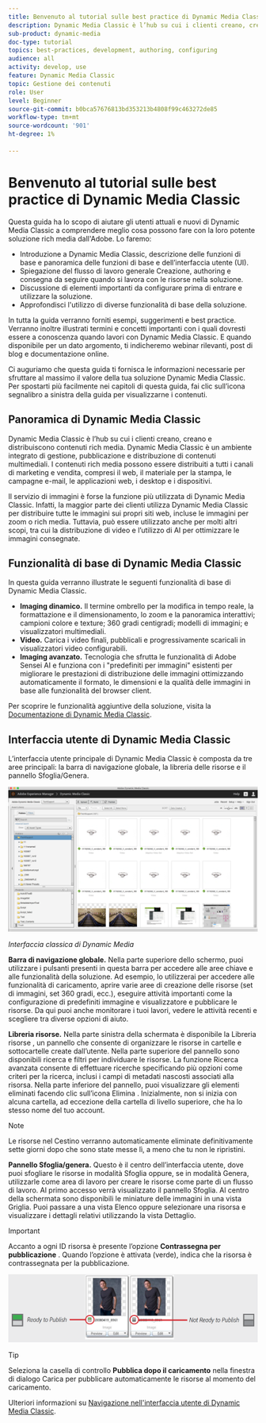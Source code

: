 ```yaml
---
title: Benvenuto al tutorial sulle best practice di Dynamic Media Classic
description: Dynamic Media Classic è l’hub su cui i clienti creano, creano e distribuiscono contenuti rich media. Questa esercitazione sulle best practice è stata creata per aiutare gli utenti attuali e nuovi di Dynamic Media Classic a comprendere meglio cosa possono fare con questa potente soluzione rich media di Adobe. In questa parte dell’esercitazione, scoprirai cos’è Dynamic Media Classic e consulta brevemente le sue funzionalità principali e l’interfaccia utente.
sub-product: dynamic-media
doc-type: tutorial
topics: best-practices, development, authoring, configuring
audience: all
activity: develop, use
feature: Dynamic Media Classic
topic: Gestione dei contenuti
role: User
level: Beginner
source-git-commit: b0bca57676813bd353213b4808f99c463272de85
workflow-type: tm+mt
source-wordcount: '901'
ht-degree: 1%

---
```



# Benvenuto al tutorial sulle best practice di Dynamic Media Classic

Questa guida ha lo scopo di aiutare gli utenti attuali e nuovi di Dynamic Media Classic a comprendere meglio cosa possono fare con la loro potente soluzione rich media dall&#39;Adobe. Lo faremo:

- Introduzione a Dynamic Media Classic, descrizione delle funzioni di base e panoramica delle funzioni di base e dell’interfaccia utente (UI).
- Spiegazione del flusso di lavoro generale Creazione, authoring e consegna da seguire quando si lavora con le risorse nella soluzione.
- Discussione di elementi importanti da configurare prima di entrare e utilizzare la soluzione.
- Approfondisci l&#39;utilizzo di diverse funzionalità di base della soluzione.

In tutta la guida verranno forniti esempi, suggerimenti e best practice. Verranno inoltre illustrati termini e concetti importanti con i quali dovresti essere a conoscenza quando lavori con Dynamic Media Classic. E quando disponibile per un dato argomento, ti indicheremo webinar rilevanti, post di blog e documentazione online.

Ci auguriamo che questa guida ti fornisca le informazioni necessarie per sfruttare al massimo il valore della tua soluzione Dynamic Media Classic. Per spostarti più facilmente nei capitoli di questa guida, fai clic sull’icona segnalibro a sinistra della guida per visualizzarne i contenuti.

## Panoramica di Dynamic Media Classic

Dynamic Media Classic è l’hub su cui i clienti creano, creano e distribuiscono contenuti rich media. Dynamic Media Classic è un ambiente integrato di gestione, pubblicazione e distribuzione di contenuti multimediali. I contenuti rich media possono essere distribuiti a tutti i canali di marketing e vendita, compresi il web, il materiale per la stampa, le campagne e-mail, le applicazioni web, i desktop e i dispositivi.

Il servizio di immagini è forse la funzione più utilizzata di Dynamic Media Classic. Infatti, la maggior parte dei clienti utilizza Dynamic Media Classic per distribuire tutte le immagini sui propri siti web, incluse le immagini per zoom o rich media. Tuttavia, può essere utilizzato anche per molti altri scopi, tra cui la distribuzione di video e l’utilizzo di AI per ottimizzare le immagini consegnate.

## Funzionalità di base di Dynamic Media Classic

In questa guida verranno illustrate le seguenti funzionalità di base di Dynamic Media Classic.

- **Imaging dinamico.** Il termine ombrello per la modifica in tempo reale, la formattazione e il dimensionamento, lo zoom e la panoramica interattivi; campioni colore e texture; 360 gradi centigradi; modelli di immagini; e visualizzatori multimediali.
- **Video.** Carica i video finali, pubblicali e progressivamente scaricali in visualizzatori video configurabili.
- **Imaging avanzato.** Tecnologia che sfrutta le funzionalità di Adobe Sensei AI e funziona con i &quot;predefiniti per immagini&quot; esistenti per migliorare le prestazioni di distribuzione delle immagini ottimizzando automaticamente il formato, le dimensioni e la qualità delle immagini in base alle funzionalità del browser client.

Per scoprire le funzionalità aggiuntive della soluzione, visita la [Documentazione di Dynamic Media Classic](https://docs.adobe.com/content/help/en/dynamic-media-classic/using/intro/introduction.html).

## Interfaccia utente di Dynamic Media Classic

L’interfaccia utente principale di Dynamic Media Classic è composta da tre aree principali: la barra di navigazione globale, la libreria delle risorse e il pannello Sfoglia/Genera.

![immagine](assets/overview/overview-dmc-ui-ew.png)

_Interfaccia classica di Dynamic Media_

**Barra di navigazione globale.** Nella parte superiore dello schermo, puoi utilizzare i pulsanti presenti in questa barra per accedere alle aree chiave e alle funzionalità della soluzione. Ad esempio, lo utilizzerai per accedere alle funzionalità di caricamento, aprire varie aree di creazione delle risorse (set di immagini, set 360 gradi, ecc.), eseguire attività importanti come la configurazione di predefiniti immagine e visualizzatore e pubblicare le risorse. Da qui puoi anche monitorare i tuoi lavori, vedere le attività recenti e scegliere tra diverse opzioni di aiuto.

**Libreria risorse.** Nella parte sinistra della schermata è disponibile la Libreria risorse , un pannello che consente di organizzare le risorse in cartelle e sottocartelle create dall’utente. Nella parte superiore del pannello sono disponibili ricerca e filtri per individuare le risorse. La funzione Ricerca avanzata consente di effettuare ricerche specificando più opzioni come criteri per la ricerca, inclusi i campi di metadati nascosti associati alla risorsa. Nella parte inferiore del pannello, puoi visualizzare gli elementi eliminati facendo clic sull’icona Elimina . Inizialmente, non si inizia con alcuna cartella, ad eccezione della cartella di livello superiore, che ha lo stesso nome del tuo account.

>[!NOTE]
>
>Le risorse nel Cestino verranno automaticamente eliminate definitivamente sette giorni dopo che sono state messe lì, a meno che tu non le ripristini.

**Pannello Sfoglia/genera.** Questo è il centro dell’interfaccia utente, dove puoi sfogliare le risorse in modalità Sfoglia oppure, se in modalità Genera, utilizzarle come area di lavoro per creare le risorse come parte di un flusso di lavoro. Al primo accesso verrà visualizzato il pannello Sfoglia. Al centro della schermata sono disponibili le miniature delle immagini in una vista Griglia. Puoi passare a una vista Elenco oppure selezionare una risorsa e visualizzare i dettagli relativi utilizzando la vista Dettaglio.

>[!IMPORTANT]
>
>Accanto a ogni ID risorsa è presente l’opzione **Contrassegna per pubblicazione** . Quando l’opzione è attivata (verde), indica che la risorsa è contrassegnata per la pubblicazione.

![immagine](assets/overview/overview-mark-for-publish.png)

>[!TIP]
>
>Seleziona la casella di controllo **Pubblica dopo il caricamento** nella finestra di dialogo Carica per pubblicare automaticamente le risorse al momento del caricamento.

Ulteriori informazioni su [Navigazione nell&#39;interfaccia utente di Dynamic Media Classic](https://docs.adobe.com/content/help/en/dynamic-media-classic/using/getting-started/navigation-basics.html).
